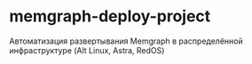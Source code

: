 # memgraph-deploy-project
Автоматизация развертывания Memgraph в распределённой инфраструктуре (Alt Linux, Astra, RedOS)
